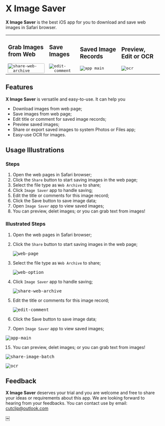 # X Image Saver

**X Image Saver** is the best iOS app for you to download and save web images in Safari browser.

<table>
  <tr>
    <td> 
      <h3>Grab Images from Web</h3>
      <kbd><img style="box-shadow: 0 0 2px #444;" alt="share-web-archive" src="https://github.com/user-attachments/assets/5c0def8d-da0c-4d25-bea9-ff464699e868"></kbd>
    </td>
    <td> 
      <h3>Save Images</h3>
      <kbd><img alt="edit-comment" src="https://github.com/user-attachments/assets/7315109c-c07c-44a3-991e-60d5a894aad2"></kbd>
    </td>
    <td> 
      <h3>Saved Image Records</h3>
      <kbd><img alt="app main" src="https://github.com/user-attachments/assets/782d6582-7986-497b-988e-ed9554e128e2"></kbd>
    </td>
    <td> 
      <h3>Preview, Edit or OCR</h3>
      <kbd><img alt="ocr" src="https://github.com/user-attachments/assets/039f8dd3-6644-4165-9369-11697ccd669e"></kbd>
    </td>
  </tr>
</table>

## Features

**X Image Saver** is versatile and easy-to-use. It can help you

- Download images from web page;
- Save images from web page;
- Edit title or comment for saved image records;
- Preview saved images;
- Share or export saved images to system Photos or Files app;
- Easy-use OCR for images.

## Usage Illustrations

### Steps
1. Open the web pages in Safari browser;
3. Click the `Share` button to start saving images in the web page;
5. Select the file type as `Web Archive` to share;
7. Click `Image Saver` app to handle saving;
9. Edit the title or comments for this image record;
11. Click the Save button to save image data;
13. Open `Image Saver` app to view saved images;
15. You can preview, delet images; or you can grab text from images!

### Illustrated Steps

1. Open the web pages in Safari browser;
   
3. Click the `Share` button to start saving images in the web page;
   
    <kbd> ![web-page](https://github.com/user-attachments/assets/7422c846-96af-4615-b257-602fd1dfc169)</kbd>
   
5. Select the file type as `Web Archive` to share;
   
   <kbd> ![web-option](https://github.com/user-attachments/assets/0613129a-9b47-45c1-9034-0743f8cb0041)</kbd>

7. Click `Image Saver` app to handle saving;
   
   <kbd> ![share-web-archive](https://github.com/user-attachments/assets/50037047-029d-4ad1-a8b1-24843cc00754)</kbd>

9. Edit the title or comments for this image record;
    
   <kbd> ![edit-comment](https://github.com/user-attachments/assets/7315109c-c07c-44a3-991e-60d5a894aad2)</kbd>

11. Click the Save button to save image data;
    
13. Open `Image Saver` app to view saved images;
    
   <kbd> ![app-main](https://github.com/user-attachments/assets/782d6582-7986-497b-988e-ed9554e128e2)</kbd>

15. You can preview, delet images; or you can grab text from images!
    
<kbd> ![share-image-batch](https://github.com/user-attachments/assets/c65285e9-ba4c-4dc0-b1f0-6fb1b6f2d426)</kbd>
    
<kbd> ![ocr](https://github.com/user-attachments/assets/30d81e57-e5c8-4da0-803d-c9c8ea09018b)</kbd>


## Feedback

**X Image Saver** deserves your trial and you are welcome and free to share your ideas or requirements about this app. 
We are looking forward to hearing from your feedbacks. You can contact use by email: cutclip@outlook.com

￼
